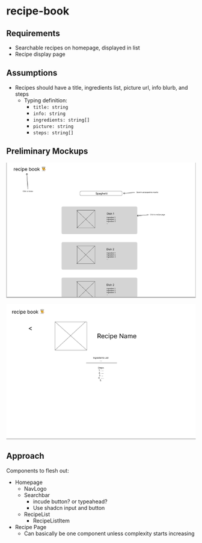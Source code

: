 # recipe-book

## Requirements

- Searchable recipes on homepage, displayed in list
- Recipe display page

## Assumptions

- Recipes should have a title, ingredients list, picture url, info blurb, and steps
  - Typing definition:
    - `title: string`
    - `info: string`
    - `ingredients: string[]`
    - `picture: string`
    - `steps: string[]`

## Preliminary Mockups

![Homepage](public/homepage.png)

![Recipe Page](public/recipe.png)

## Approach

Components to flesh out:

- Homepage
  - NavLogo
  - Searchbar
    - incude button? or typeahead?
    - Use shadcn input and button
  - RecipeList
    - RecipeListItem
- Recipe Page
  - Can basically be one component unless complexity starts increasing
